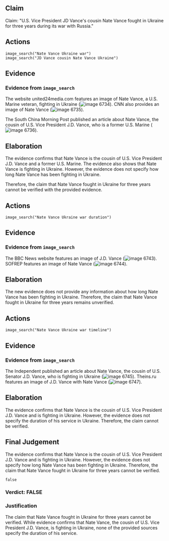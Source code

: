 ## Claim
Claim: "U.S. Vice President JD Vance's cousin Nate Vance fought in Ukraine for three years during its war with Russia."

## Actions
```
image_search("Nate Vance Ukraine war")
image_search("JD Vance cousin Nate Vance Ukraine")
```

## Evidence
### Evidence from `image_search`
The website united24media.com features an image of Nate Vance, a U.S. Marine veteran, fighting in Ukraine (![image 6734](media/2025-08-29_23-03-1756508635-892745.jpg)). CNN also provides an image of Nate Vance (![image 6735](media/2025-08-29_23-03-1756508636-203105.jpg)).

The South China Morning Post published an article about Nate Vance, the cousin of U.S. Vice President J.D. Vance, who is a former U.S. Marine (![image 6736](media/2025-08-29_23-03-1756508636-378913.jpg)).


## Elaboration
The evidence confirms that Nate Vance is the cousin of U.S. Vice President J.D. Vance and a former U.S. Marine. The evidence also shows that Nate Vance is fighting in Ukraine. However, the evidence does not specify how long Nate Vance has been fighting in Ukraine.

Therefore, the claim that Nate Vance fought in Ukraine for three years cannot be verified with the provided evidence.


## Actions
```
image_search("Nate Vance Ukraine war duration")
```

## Evidence
### Evidence from `image_search`
The BBC News website features an image of J.D. Vance (![image 6743](media/2025-08-29_23-04-1756508652-683148.jpg)). SOFREP features an image of Nate Vance (![image 6744](media/2025-08-29_23-04-1756508653-058030.jpg)).


## Elaboration
The new evidence does not provide any information about how long Nate Vance has been fighting in Ukraine. Therefore, the claim that Nate Vance fought in Ukraine for three years remains unverified.


## Actions
```
image_search("Nate Vance Ukraine war timeline")
```

## Evidence
### Evidence from `image_search`
The Independent published an article about Nate Vance, the cousin of U.S. Senator J.D. Vance, who is fighting in Ukraine (![image 6745](media/2025-08-29_23-04-1756508669-197472.jpg)). Theins.ru features an image of J.D. Vance with Nate Vance (![image 6747](media/2025-08-29_23-04-1756508669-704980.jpg)).


## Elaboration
The evidence confirms that Nate Vance is the cousin of U.S. Vice President J.D. Vance and is fighting in Ukraine. However, the evidence does not specify the duration of his service in Ukraine. Therefore, the claim cannot be verified.


## Final Judgement
The evidence confirms that Nate Vance is the cousin of U.S. Vice President J.D. Vance and is fighting in Ukraine. However, the evidence does not specify how long Nate Vance has been fighting in Ukraine. Therefore, the claim that Nate Vance fought in Ukraine for three years cannot be verified.

`false`

### Verdict: FALSE

### Justification
The claim that Nate Vance fought in Ukraine for three years cannot be verified. While evidence confirms that Nate Vance, the cousin of U.S. Vice President J.D. Vance, is fighting in Ukraine, none of the provided sources specify the duration of his service.
